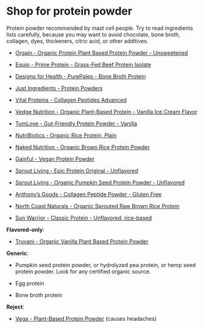 <!--
source: jph
tags: shop
-->

# Shop for protein powder

Protein powder recommended by mast cell people. Try to read ingredients lists carefully, because you may want to avoid chocolate, bone broth, collagen, dyes, thickeners, citric acid, or other additives.

* [Orgain - Organic Protein Plant Based Protein Powder - Unsweetened ](https://orgain.com/products/organic-protein-plant-based-protein-powder-natural-unsweetened)

* [Equip - Prime Protein - Grass-Fed Beef Protein Isolate](https://www.equipfoods.com/products/prime-protein-beef-isolate-protein)

* [Designs for Health - PurePaleo - Bone Broth Protein](https://www.designsforhealth.com/products/purepaleo-protein)

* [Just Ingredients - Protein Powders](https://justingredients.co.uk/collections/superfoods-protein-powders)

* [Vital Proteins - Collagen Peptides Advanced](https://www.vitalproteins.com/products/collagen-peptides)

* [Vedge Nutrition - Organic Plant-Based Protein - Vanilla Ice Cream Flavor](https://www.vedgenutrition.com/products/organic-plant-based-protein-1?variant=33644010799243)

* [TumLove - Gut-Friendly Protein Powder - Vanilla](https://tumlove.com/products/low-fodmap-gut-friendly-protein-powder-vanilla)

* [NutriBiotics - Organic Rice Protein, Plain](https://www.nutribiotic.com/organic-rice-protein-plain-21oz.html)

* [Naked Nutrition - Organic Brown Rice Protein Powder](https://nakednutrition.com/products/organic-brown-rice-protein-powder?preview_theme_id=124525084766&pb=0)

* [Gainful - Vegan Protein Powder](https://www.gainful.com/protein/vegan)

* [Sprout Living - Epic Protein Original - Unflavored](https://sproutliving.com/products/organic-plant-protein-prebiotics-unsweetened-unflavored-2)

* [Sprout Living - Organic Pumpkin Seed Protein Powder - Unflavored](https://sproutliving.com/products/organic-pumpkin-seed-protein-powder-unflavored-2)

* [Anthony’s Goods - Collagen Peptide Powder - Gluten Free](https://anthonysgoods.com/products/collagen-peptide-powder-gluten-free-keto-and-paleo-friendly)

* [North Coast Naturals - Organic Sprouted Raw Brown Rice Protein](https://northcoastnaturals.ca/products/raw-brown-rice-protein)

* [Sun Warrior - Classic Protein - Unflavored, rice-based](https://sunwarrior.com/products/classic-protein-unflavored)

**Flavored-only**:

* [Truvani - Organic Vanilla Plant Based Protein Powder](https://shop.truvani.com/pages/vanillaplantprotein)

**Generic**:

* Pumpkin seed protein powder, or hydrolyzed pea protein, or hemp seed protein powder. Look for any certified organic source.

* Egg protein
 
* Bone broth protein

**Reject**:

* [Vega - Plant-Based Protein Powder](https://myvega.com/products/vega-protein-and-greens) (causes headaches)
